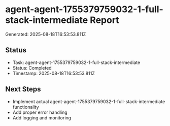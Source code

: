 # agent-agent-1755379759032-1-full-stack-intermediate Report

Generated: 2025-08-18T16:53:53.811Z

## Status
- Task: agent-agent-1755379759032-1-full-stack-intermediate
- Status: Completed
- Timestamp: 2025-08-18T16:53:53.811Z

## Next Steps
- Implement actual agent-agent-1755379759032-1-full-stack-intermediate functionality
- Add proper error handling
- Add logging and monitoring
